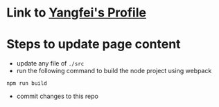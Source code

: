 # Link to [Yangfei's Profile](https://yangfei4.github.io/)

# Steps to update page content
* update any file of `./src`
* run the following command to build the node project using webpack
```
npm run build
```

* commit changes to this repo